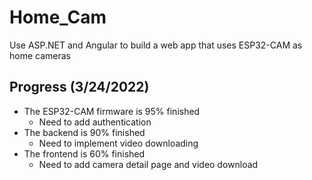 # Home_Cam
Use ASP.NET and Angular to build a web app that uses ESP32-CAM as home cameras
## Progress (3/24/2022)
- The ESP32-CAM firmware is 95% finished
  - Need to add authentication
- The backend is 90% finished
  - Need to implement video downloading
- The frontend is 60% finished
  - Need to add camera detail page and video download 
